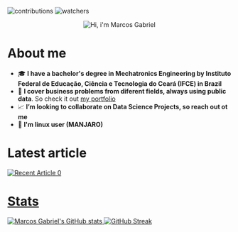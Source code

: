 ![contributions](https://badgen.net/badge/contributions/welcome/ca115a)
![watchers](https://badgen.net/github/watchers/Resmung0/Resmung0?icon=github&color=ca115a)

<p align="center">
  <img src="https://github.com/Resmung0/Resmung0/blob/main/banner.gif" alt="Hi, i'm Marcos Gabriel">
</p>

# About me

* :mortar_board: **I have a bachelor's degree in Mechatronics Engineering by Instituto Federal de Educação, Ciência e Tecnologia do Ceará (IFCE) in Brazil**
* :dart: **I cover business problems from diferent fields, always using public data**. So check it out [my portfolio](datascienceportfol.io/marcosggassis)
* :chart_with_upwards_trend: **I’m looking to collaborate on Data Science Projects, so reach out ot me**
* :penguin: **I'm linux user (MANJARO)**

# Latest article

<a target="_blank" href="https://github-readme-medium-recent-article.vercel.app/medium/@mg.21191077/0"><img src="https://github-readme-medium-recent-article.vercel.app/medium/@mg.21191077/0" alt="Recent Article 0">

# Stats

![Marcos Gabriel's GitHub stats](https://github-readme-stats.vercel.app/api?username=Resmung0&bg_color=181B28&icon_color=f20d63&text_color=ffffff&title_color=f20d63&show_icons=true)
[![GitHub Streak](https://streak-stats.demolab.com?user=Resmung0&theme=highcontrast&date_format=j%2Fn%5B%2FY%5D&fire=F20D63&background=181B28&border=FFFFFF&stroke=F20D63&ring=F20D63&currStreakNum=FFFFFF&sideNums=FFFFFF&currStreakLabel=FFFFFF&sideLabels=FFFFFF&dates=FFFFFF)](https://git.io/streak-stats)



